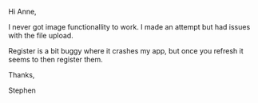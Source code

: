 Hi Anne,

I never got image functionallity to work. I made an attempt but had issues with the file upload. 

Register is a bit buggy where it crashes my app, but once you refresh it seems to then register them.

Thanks, 

Stephen
